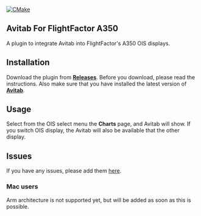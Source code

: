 [![CMake](https://github.com/airfightergr/FF_A350_avitab/actions/workflows/cmake.yml/badge.svg)](https://github.com/airfightergr/FF_A350_avitab/actions/workflows/cmake.yml)

## Avitab For FlightFactor A350

A plugin to integrate Avitab into FlightFactor's A350 OIS displays.

## Installation

Download the plugin from [**Releases**](https://github.com/airfightergr/FF_A350_avitab/releases). Before you download, please read the instructions. Also make sure that you have installed the latest version of [**Avitab**](https://github.com/fpw/avitab/releases).

## Usage

Select from the OIS select menu the **Charts** page, and Avitab will show. If you switch OIS display, the Avitab will also be available that the other display.

## Issues

If you have any issues, please add them [here](https://github.com/airfightergr/FF_A350_avitab/issues).

### Mac users

Arm architecture is not supported yet, but will be added as soon as this is possible.
